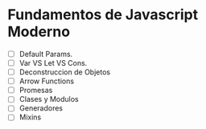 # Fundamentos de Javascript Moderno

- [ ] Default Params.
- [ ] Var VS Let VS Cons.
- [ ] Deconstruccion de Objetos
- [ ] Arrow Functions
- [ ] Promesas
- [ ] Clases y Modulos
- [ ] Generadores
- [ ] Mixins

